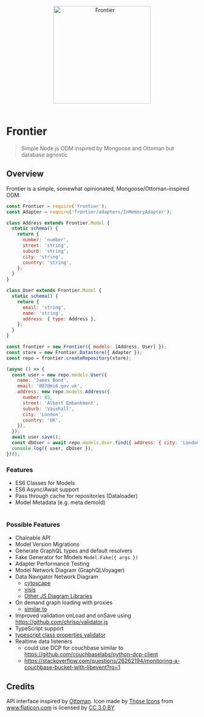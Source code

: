 <div align="center">
  <br>
  <img src="docs/logo.png" width="256", height="256" alt="Frontier">
  <br>
  <br>
</div>

# Frontier

> Simple Node.js ODM inspired by Mongoose and Ottoman but database agnostic

## Overview

Frontier is a simple, somewhat opinionated, Mongoose/Ottoman-inspired ODM.

```js
const Frontier = require('frontier');
const Adapter = require('frontier/adapters/InMemoryAdapter');

class Address extends Frontier.Model {
  static schema() {
    return {
      number: 'number',
      street: 'string',
      suburb: 'string',
      city: 'string',
      country: 'string',
    };
  }
}

class User extends Frontier.Model {
  static schema() {
    return {
      email: 'string',
      name: 'string',
      address: { type: Address },
    };
  }
}

const frontier = new Frontier({ models: [Address, User] });
const store = new Frontier.Datastore({ Adapter });
const repo = frontier.createRepository(store);

(async () => {
  const user = new repo.models.User({
    name: 'James Bond',
    email: '007@mi6.gov.uk',
    address: new repo.models.Address({
      number: 85,
      street: 'Albert Embankment',
      suburb: 'Vauxhall',
      city: 'London',
      country: 'UK',
    }),
  });
  await user.save();
  const dbUser = await repo.models.User.find({ address: { city: 'London' } });
  console.log({ user, dbUser });
})();
```

### Features

- ES6 Classes for Models
- ES6 Async/Await support
- Pass through cache for repositories (Dataloader)
- Model Metadata (e.g. meta.demoId)
  <br/><br/>

### Possible Features

- Chainable API
- Model Version Migrations
- Generate GraphQL types and default resolvers
- Fake Generator for Models `Model.Fake({ args })`
- Adapter Performance Testing
- Model Network Diagram (GraphQLVoyager)
- Data Navigator Network Diagram
  - [cytoscape](http://js.cytoscape.org/)
  - [visjs](http://visjs.org/network_examples.html)
  - [Other JS Diagram Libraries](https://modeling-languages.com/javascript-drawing-libraries-diagrams/)
- On demand graph loading with proxies
  - [similar to](https://github.com/eiriklv/json-populate/blob/master/populate-by-reference.js)
- Improved validation onLoad and onSave using https://github.com/chriso/validator.js
- TypeScript support
- [typescript class properties validator](https://github.com/typestack/class-validator)
- Realtime data listeners
  - could use DCP for couchbase similar to https://github.com/couchbaselabs/python-dcp-client
  - https://stackoverflow.com/questions/26262194/monitoring-a-couchbase-bucket-with-libevent?rq=1

## Credits

API interface inspired by [Ottoman](http://ottomanjs.com/).
Icon made by <a href="https://www.flaticon.com/authors/those-icons" title="Those Icons">Those Icons</a> from <a href="https://www.flaticon.com/" title="Flaticon">www.flaticon.com</a> is licensed by <a href="http://creativecommons.org/licenses/by/3.0/" title="Creative Commons BY 3.0" target="_blank">CC 3.0 BY</a>
